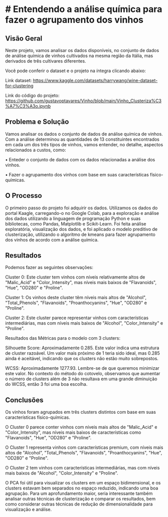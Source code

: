 # # Entendendo a análise química para fazer o agrupamento dos vinhos

## Visão Geral

Neste projeto, vamos analisar os dados disponíveis, no conjunto de dados de análise química de vinhos cultivados na mesma região da Itália, mas derivados de três cultivares diferentes.

Você pode conferir o dataset e o projeto na íntegra clicando abaixo:

Link dataset: https://www.kaggle.com/datasets/harrywang/wine-dataset-for-clustering

Link do código do projeto: https://github.com/gustavoptavares/Vinho/blob/main/Vinho_Clusteriza%C3%A7%C3%A3o.ipynb

## Problema e Solução

Vamos analisar os dados o conjunto de dados de análise química de vinhos. Com a análise determinou as quantidades de 13 constituintes encontrados em cada um dos três tipos de vinhos, vamos entender, no detalhe, aspectos relacionados a custos, como:

• Enteder o conjunto de dados com os dados relacionadas a análise dos vinhos.

• Fazer o agrupamento dos vinhos com base em suas características físico-químicas. 

## O Processo

O primeiro passo do projeto foi adquirir os dados. Utilizamos os dados do portal Kaagle, carregando-o no Google Colab, para a exploração e análise dos dados utilizando a linguagem de programação Python e suas bibliotecas, como Pandas, Matplotlib e Scikit-Learn. Foi feita análise exploratória, visualização dos dados, e foi aplicado o modelo preditivo de clusterização, utilizando o algoritmo de kmeans para fazer agrupamento dos vinhos de acordo com a análise química.

## Resultados

Podemos fazer as seguintes observações:

Cluster 0: Este cluster tem vinhos com níveis relativamente altos de "Malic_Acid" e "Color_Intensity", mas níveis mais baixos de "Flavanoids", "Hue", "OD280" e "Proline".

Cluster 1: Os vinhos deste cluster têm níveis mais altos de "Alcohol", "Total_Phenols", "Flavanoids", "Proanthocyanins", "Hue", "OD280" e "Proline".

Cluster 2: Este cluster parece representar vinhos com características intermediárias, mas com níveis mais baixos de "Alcohol", "Color_Intensity" e "Proline".

Resultados das Métricas para o modelo com 3 clusters:

Silhouette Score: Aproximadamente 0.285. Este valor indica uma estrutura de cluster razoável. Um valor mais próximo de 1 teria sido ideal, mas 0.285 ainda é aceitável, indicando que os clusters não estão muito sobrepostos.

WCSS: Aproximadamente 1277.93. Lembre-se de que queremos minimizar este valor. No contexto do método do cotovelo, observamos que aumentar o número de clusters além de 3 não resultava em uma grande diminuição do WCSS, então 3 foi uma boa escolha.

## Conclusões

Os vinhos foram agrupados em três clusters distintos com base em suas características físico-químicas.

O Cluster 0 parece conter vinhos com níveis mais altos de "Malic_Acid" e "Color_Intensity", mas níveis mais baixos de características como "Flavanoids", "Hue", "OD280" e "Proline".

O Cluster 1 representa vinhos com características premium, com níveis mais altos de "Alcohol", "Total_Phenols", "Flavanoids", "Proanthocyanins", "Hue", "OD280" e "Proline".

O Cluster 2 tem vinhos com características intermediárias, mas com níveis mais baixos de "Alcohol", "Color_Intensity" e "Proline".

O PCA foi útil para visualizar os clusters em um espaço bidimensional, e os clusters estavam bem separados no espaço reduzido, indicando uma boa agrupação. Para um aprofundamento maior, seria interessante também analisar outras técnicas de clusterização e comparar os resultados, bem como considerar outras técnicas de redução de dimensionalidade para visualização e análise.
